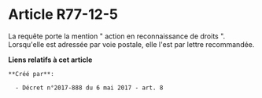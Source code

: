 # Article R77-12-5

La requête porte la mention " action en reconnaissance de droits ". Lorsqu'elle est adressée par voie postale, elle l'est par
lettre recommandée.

**Liens relatifs à cet article**

	**Créé par**:

	  - Décret n°2017-888 du 6 mai 2017 - art. 8
